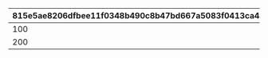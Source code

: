 |815e5ae8206dfbee11f0348b490c8b47bd667a5083f0413ca486c22f6db633e9|de4e371bdb42adf2c4917bee91914e1a2598500297b2e6d99b4f0231667f9b19|ace770fd4948ff03f306f2bfe135020a12d960b9eb70c22680294eeb5763d3e0|17711b6fa34b054807bfdf3c18f9aa682f1e3f025f795d57e15f1a0ffcfd07ed|d1b482bab8cd82c8a9acb09d41ea7b70f36be5e18a83d9b93f0786bdde9fcbcd|7a404c6894df86d6ff7be93bd057669e4b65a2ed4b3eca1b38c010e7e53eceff|
| --- | --- | --- | --- | --- | --- |
|100|30|30|30|30|30|
|200|15|15|15|15|15|